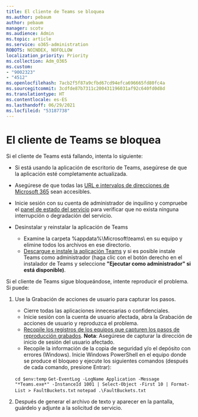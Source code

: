 ```yaml
---
title: El cliente de Teams se bloquea
ms.author: pebaum
author: pebaum
manager: scotv
ms.audience: Admin
ms.topic: article
ms.service: o365-administration
ROBOTS: NOINDEX, NOFOLLOW
localization_priority: Priority
ms.collection: Adm_O365
ms.custom:
- "9002323"
- "4512"
ms.openlocfilehash: 7acb2f5f87a9cfbd67cd94efca696665fd80fc4a
ms.sourcegitcommit: 3cdfde87b7311c200431196031af92c640fd0d8d
ms.translationtype: HT
ms.contentlocale: es-ES
ms.lasthandoff: 06/29/2021
ms.locfileid: "53187738"
---
```

# <a name="teams-client-crashing"></a>El cliente de Teams se bloquea

Si el cliente de Teams está fallando, intenta lo siguiente:

- Si está usando la aplicación de escritorio de Teams, asegúrese de que la aplicación esté completamente actualizada.

- Asegúrese de que todas las [URL e intervalos de direcciones de Microsoft 365](/microsoftteams/connectivity-issues) sean accesibles.

- Inicie sesión con su cuenta de administrador de inquilino y compruebe el [panel de estado del servicio](/office365/enterprise/view-service-health) para verificar que no exista ninguna interrupción o degradación del servicio.

- Desinstalar y reinstalar la aplicación de Teams
    - Examine la carpeta %appdata%\Microsoft\teams\ en su equipo y elimine todos los archivos en ese directorio.
    - [Descargue e instale la aplicación Teams](https://www.microsoft.com/microsoft-teams/download-app) y si es posible instale Teams como administrador (haga clic con el botón derecho en el instalador de Teams y seleccione **"Ejecutar como administrador" si está disponible)**.

Si el cliente de Teams sigue bloqueándose, intente reproducir el problema. Si puede:

1. Use la Grabación de acciones de usuario para capturar los pasos.
    - Cierre todas las aplicaciones innecesarias o confidenciales.
    - Inicie sesión con la cuenta de usuario afectada, abra la Grabación de acciones de usuario y reproduzca el problema.
    - [Recopile los registros de los equipos que capturen los pasos de reproducción grabados](/microsoftteams/log-files). **Nota**: Asegúrese de capturar la dirección de inicio de sesión del usuario afectado.
    - Recopile la información de la copia de seguridad y/o el depósito con errores (Windows). Inicie Windows PowerShell en el equipo donde se produce el bloqueo y ejecute los siguientes comandos (después de cada comando, presione Entrar):

    `cd $env:temp` `Get-EventLog -LogName Application -Message "*Teams.exe*" -InstanceId 1001 | Select-Object -First 10 | Format-List > FaultBuckets.txt`
    `notepad .\FaultBuckets.txt`
    
2. Después de generar el archivo de texto y aparecer en la pantalla, guárdelo y adjunte a la solicitud de servicio. 
